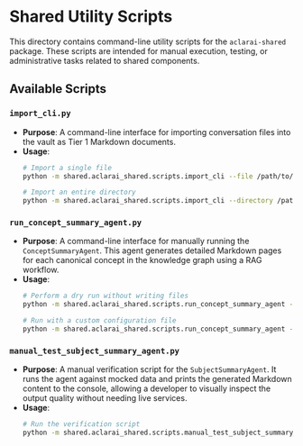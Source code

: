 # Shared Utility Scripts

This directory contains command-line utility scripts for the `aclarai-shared` package. These scripts are intended for manual execution, testing, or administrative tasks related to shared components.

## Available Scripts

### `import_cli.py`
- **Purpose**: A command-line interface for importing conversation files into the vault as Tier 1 Markdown documents.
- **Usage**:
  ```bash
  # Import a single file
  python -m shared.aclarai_shared.scripts.import_cli --file /path/to/your/chat.txt

  # Import an entire directory
  python -m shared.aclarai_shared.scripts.import_cli --directory /path/to/exports
  ```

### `run_concept_summary_agent.py`
- **Purpose**: A command-line interface for manually running the `ConceptSummaryAgent`. This agent generates detailed Markdown pages for each canonical concept in the knowledge graph using a RAG workflow.
- **Usage**:
  ```bash
  # Perform a dry run without writing files
  python -m shared.aclarai_shared.scripts.run_concept_summary_agent --dry-run

  # Run with a custom configuration file
  python -m shared.aclarai_shared.scripts.run_concept_summary_agent --config custom.yaml
  ```

### `manual_test_subject_summary_agent.py`
- **Purpose**: A manual verification script for the `SubjectSummaryAgent`. It runs the agent against mocked data and prints the generated Markdown content to the console, allowing a developer to visually inspect the output quality without needing live services.
- **Usage**:
  ```bash
  # Run the verification script
  python -m shared.aclarai_shared.scripts.manual_test_subject_summary_agent
  ```